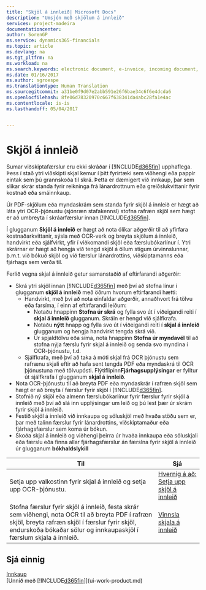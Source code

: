 ```yaml
---
title: "Skjöl á innleið| Microsoft Docs"
description: "Umsjón með skjölum á innleið"
services: project-madeira
documentationcenter: 
author: SorenGP
ms.service: dynamics365-financials
ms.topic: article
ms.devlang: na
ms.tgt_pltfrm: na
ms.workload: na
ms.search.keywords: electronic document, e-invoice, incoming document, OCR, ecommerce, document exchange, import invoice
ms.date: 01/16/2017
ms.author: sgroespe
ms.translationtype: Human Translation
ms.sourcegitcommit: a31be0f9d07e2abb591e26f6bae34c6f6e4dcda6
ms.openlocfilehash: 8fe06d78320970c667f638341da4abc28fa1e4ac
ms.contentlocale: is-is
ms.lasthandoff: 05/04/2017


---
```

# <a name="incoming-documents"></a>Skjöl á innleið
Sumar viðskiptafærslur eru ekki skráðar í [!INCLUDE[d365fin](includes/d365fin_md.md)] upphaflega. Þess í stað ytri viðskipti skjal kemur í þitt fyrirtæki sem viðhengi eða pappír eintak sem þú grannskoða til skrá. Þetta er dæmigert við innkaup, þar sem slíkar skrár standa fyrir reikninga frá lánardrottnum eða greiðslukvittanir fyrir kostnað eða smáinnkaup.

Úr PDF-skjölum eða myndaskrám sem standa fyrir skjöl á innleið er hægt að láta ytri OCR-þjónustu (sjónræn stafakennsl) stofna rafræn skjöl sem hægt er að umbreyta í skráarfærslur innan [!INCLUDE[d365fin](includes/d365fin_md.md)].

Í glugganum **Skjöl á innleið** er hægt að nota ólíkar aðgerðir til að yfirfara kostnaðarkvittanir, sýsla með OCR-verk og breyta skjölum á innleið, handvirkt eða sjálfvirkt, yfir í viðkomandi skjöl eða færslubókarlínur í. Ytri skrárnar er hægt að hengja við tengd skjöl á öllum stigum úrvinnslunnar, þ.m.t. við bókuð skjöl og við færslur lánardrottins, viðskiptamanns eða fjárhags sem verða til.

Ferlið vegna skjal á innleið getur samanstaðið af eftirfarandi aðgerðir:

* Skrá ytri skjöl innan [!INCLUDE[d365fin](includes/d365fin_md.md)] með því að stofna línur í glugganum **skjöl á innleið** með öðrum hvorum eftirfarandi hætti:
  * Handvirkt, með því að nota einfaldar aðgerðir, annaðhvort frá tölvu eða farsíma, í einn af eftirfarandi leiðum:
    * Notaðu hnappinn **Stofna úr skrá** og fylla svo út í viðeigandi reiti í **skjal á innleið** glugganum. Skráin er hengd við sjálfkrafa.  
    * Notaðu **nýtt** hnapp og fylla svo út í viðeigandi reiti í **skjal á innleið** glugganum og hengja handvirkt tengda skrá við.
    * Úr spjaldtölvu eða síma, nota hnappinn **Stofna úr myndavél** til að stofna nýja færslu fyrir skjal á innleið og senda svo myndina í OCR-þjónustu, t.d.
  * Sjálfkrafa, með því að taka á móti skjal frá OCR þjónustu sem rafrænu skjali eftir að hafa sent tengda PDF eða myndaskrá til OCR þjónustuna með tölvupósti. Flýtiflipinn**Fjárhagsupplýsingar** er fylltur út sjálfkrafa í glugganum **skjal á innleið**.
* Nota OCR-þjónustu til að breyta PDF eða myndaskrár í rafræn skjöl sem hægt er að breyta í færslur fyrir skjöl í [!INCLUDE[d365fin](includes/d365fin_md.md)].
* Stofnið ný skjöl eða almenn færslubókarlínur fyrir færslur fyrir skjöl á innleið með því að slá inn upplýsingar um leið og þú lest þær úr skrám fyrir skjöl á innleið.
* Festið skjöl á innleið við innkaupa og söluskjöl með hvaða stöðu sem er, þar með talinn færslur fyrir lánardrottins, viðskiptamaður eða fjárhagsfærslur sem koma úr bókun.
* Skoða skjal á innleið og viðhengi þeirra úr hvaða innkaupa eða söluskjali eða færslu eða finna allar fjárhagsfærslur án færslna fyrir skjöl á innleið úr glugganum **bókhaldslykill**

| Til | Sjá |
| --- | --- |
| Setja upp valkostinn fyrir skjal á innleið og setja upp OCR-þjónustu. |[Hvernig á að: Setja upp skjöl á innleið](across-how-setup-income-documents.md) |
| Stofna færslur fyrir skjöl á innleið, festa skrár sem viðhengi, nota OCR til að breyta PDF í rafræn skjöl, breyta rafræn skjöl í færslur fyrir skjöl, endurskoða bókaðar sölur og innkaupaskjöl í færslum skjala á innleið. |[Vinnsla skjala á innleið](across-process-income-documents.md) |

## <a name="see-also"></a>Sjá einnig
[Innkaup](purchasing-manage-purchasing.md)  
[Unnið með [!INCLUDE[d365fin](includes/d365fin_md.md)]](ui-work-product.md)

